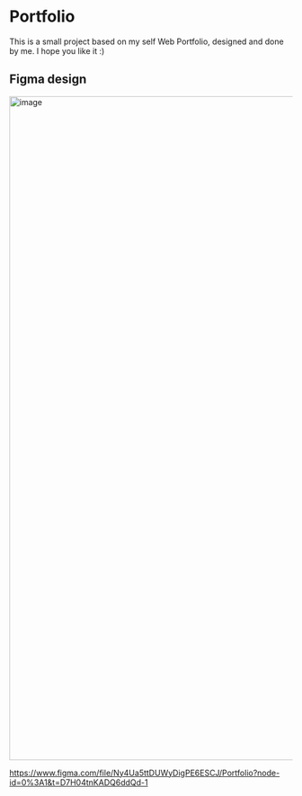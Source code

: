 # Portfolio
This is a small project based on my self Web Portfolio, designed and done by me. I hope you like it :)

## Figma design
<img width="1181" alt="image" src="https://user-images.githubusercontent.com/56566735/218332628-b200e7ee-0487-43f0-978a-0fb517517cc0.png">

https://www.figma.com/file/Ny4Ua5ttDUWyDigPE6ESCJ/Portfolio?node-id=0%3A1&t=D7H04tnKADQ6ddQd-1
